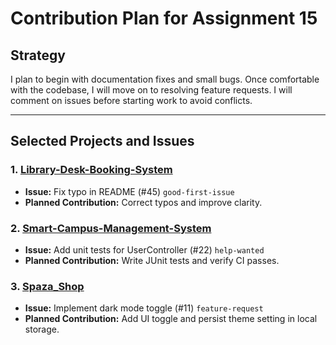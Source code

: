 # Contribution Plan for Assignment 15

##  Strategy
I plan to begin with documentation fixes and small bugs. Once comfortable with the codebase, I will move on to resolving feature requests. I will comment on issues before starting work to avoid conflicts.

---

##  Selected Projects and Issues

### 1. [Library-Desk-Booking-System ]([https://github.com/username/project1](https://github.com/nikopangwa/Library-Desk-Booking-System)) 
- **Issue:** Fix typo in README (#45) `good-first-issue`
- **Planned Contribution:** Correct typos and improve clarity.

### 2. [Smart-Campus-Management-System]([https://github.com/username/project](https://github.com/nikopangwa/Smart-Campus-Management-System))
- **Issue:** Add unit tests for UserController (#22) `help-wanted`
- **Planned Contribution:** Write JUnit tests and verify CI passes.

### 3. [Spaza_Shop]([https://github.com/username/project3](https://github.com/nikopangwa/spaza_shop))
- **Issue:** Implement dark mode toggle (#11) `feature-request`
- **Planned Contribution:** Add UI toggle and persist theme setting in local storage.

